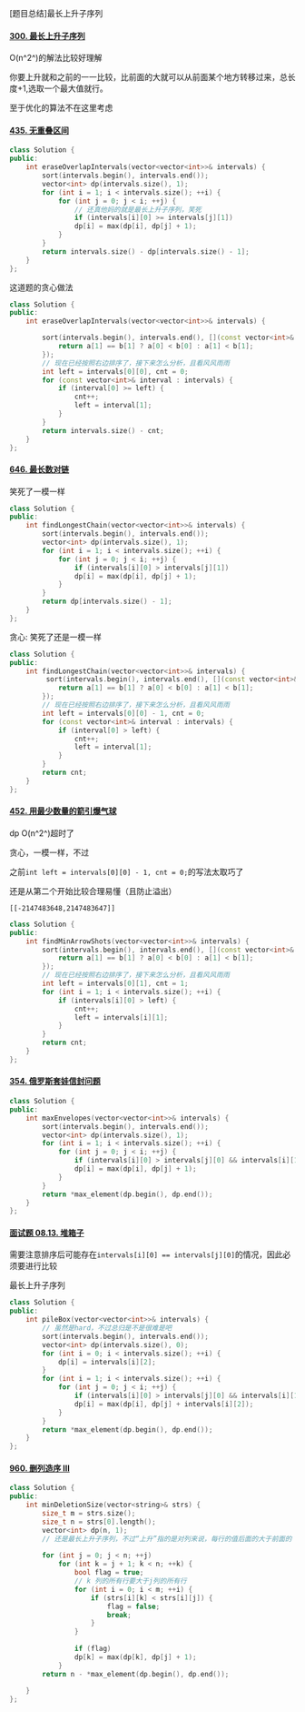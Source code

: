 [题目总结]最长上升子序列

#### [300. 最长上升子序列](https://leetcode-cn.com/problems/longest-increasing-subsequence)

O(n^2^)的解法比较好理解

你要上升就和之前的一一比较，比前面的大就可以从前面某个地方转移过来，总长度+1,选取一个最大值就行。

至于优化的算法不在这里考虑

#### [435. 无重叠区间](https://leetcode-cn.com/problems/non-overlapping-intervals/)

```c++
class Solution {
public:
    int eraseOverlapIntervals(vector<vector<int>>& intervals) {
        sort(intervals.begin(), intervals.end());
        vector<int> dp(intervals.size(), 1);
        for (int i = 1; i < intervals.size(); ++i) {
            for (int j = 0; j < i; ++j) {
                // 还真他妈的就是最长上升子序列，笑死
                if (intervals[i][0] >= intervals[j][1])
                dp[i] = max(dp[i], dp[j] + 1);
            }
        }
        return intervals.size() - dp[intervals.size() - 1];
    }
};
```

这道题的贪心做法

```c++
class Solution {
public:
    int eraseOverlapIntervals(vector<vector<int>>& intervals) {

        sort(intervals.begin(), intervals.end(), [](const vector<int>& a, const vector<int>& b) {
            return a[1] == b[1] ? a[0] < b[0] : a[1] < b[1];
        });
        // 现在已经按照右边排序了，接下来怎么分析，且看风风雨雨
        int left = intervals[0][0], cnt = 0;
        for (const vector<int>& interval : intervals) {
            if (interval[0] >= left) {
                cnt++;
                left = interval[1];
            }
        }
        return intervals.size() - cnt;
    }
};
```



#### [646. 最长数对链](https://leetcode-cn.com/problems/maximum-length-of-pair-chain/)

笑死了一模一样

```c++
class Solution {
public:
    int findLongestChain(vector<vector<int>>& intervals) {
        sort(intervals.begin(), intervals.end());
        vector<int> dp(intervals.size(), 1);
        for (int i = 1; i < intervals.size(); ++i) {
            for (int j = 0; j < i; ++j) {
                if (intervals[i][0] > intervals[j][1])
                dp[i] = max(dp[i], dp[j] + 1);
            }
        }
        return dp[intervals.size() - 1];
    }
};
```

贪心: 笑死了还是一模一样

```c++
class Solution {
public:
    int findLongestChain(vector<vector<int>>& intervals) {
         sort(intervals.begin(), intervals.end(), [](const vector<int>& a, const vector<int>& b) {
            return a[1] == b[1] ? a[0] < b[0] : a[1] < b[1];
        });
        // 现在已经按照右边排序了，接下来怎么分析，且看风风雨雨
        int left = intervals[0][0] - 1, cnt = 0;
        for (const vector<int>& interval : intervals) {
            if (interval[0] > left) {
                cnt++;
                left = interval[1];
            }
        }
        return cnt;
    }
};
```



#### [452. 用最少数量的箭引爆气球](https://leetcode-cn.com/problems/minimum-number-of-arrows-to-burst-balloons/)

dp O(n^2^)超时了

贪心，一模一样，不过

之前`int left = intervals[0][0] - 1, cnt = 0;`的写法太取巧了

还是从第二个开始比较合理易懂（且防止溢出）

`[[-2147483648,2147483647]]`

```c++
class Solution {
public:
    int findMinArrowShots(vector<vector<int>>& intervals) {
        sort(intervals.begin(), intervals.end(), [](const vector<int>& a, const vector<int>& b) {
            return a[1] == b[1] ? a[0] < b[0] : a[1] < b[1];
        });
        // 现在已经按照右边排序了，接下来怎么分析，且看风风雨雨
        int left = intervals[0][1], cnt = 1;
        for (int i = 1; i < intervals.size(); ++i) {
            if (intervals[i][0] > left) {
                cnt++;
                left = intervals[i][1];
            }
        }
        return cnt;
    }
};
```

#### [354. 俄罗斯套娃信封问题](https://leetcode-cn.com/problems/russian-doll-envelopes/)

```c++
class Solution {
public:
    int maxEnvelopes(vector<vector<int>>& intervals) {
        sort(intervals.begin(), intervals.end());
        vector<int> dp(intervals.size(), 1);
        for (int i = 1; i < intervals.size(); ++i) {
            for (int j = 0; j < i; ++j) {
                if (intervals[i][0] > intervals[j][0] && intervals[i][1] > intervals[j][1])
                dp[i] = max(dp[i], dp[j] + 1);
            }
        }
        return *max_element(dp.begin(), dp.end());
    }
};
```



#### [面试题 08.13. 堆箱子](https://leetcode-cn.com/problems/pile-box-lcci/)

需要注意排序后可能存在`intervals[i][0] == intervals[j][0]`的情况，因此必须要进行比较

最长上升子序列

```c++
class Solution {
public:
    int pileBox(vector<vector<int>>& intervals) {
        // 虽然是hard，不过总归是不是很难是吧
        sort(intervals.begin(), intervals.end());
        vector<int> dp(intervals.size(), 0);
        for (int i = 0; i < intervals.size(); ++i) {
            dp[i] = intervals[i][2];
        }
        for (int i = 1; i < intervals.size(); ++i) {
            for (int j = 0; j < i; ++j) {
                if (intervals[i][0] > intervals[j][0] && intervals[i][1] > intervals[j][1] && intervals[i][2] > intervals[j][2])
                dp[i] = max(dp[i], dp[j] + intervals[i][2]);
            }
        }
        return *max_element(dp.begin(), dp.end());
    }
};
```



#### [960. 删列造序 III](https://leetcode-cn.com/problems/delete-columns-to-make-sorted-iii/)

```c++
class Solution {
public:
    int minDeletionSize(vector<string>& strs) {
        size_t m = strs.size();
        size_t n = strs[0].length();
        vector<int> dp(n, 1);
        // 还是最长上升子序列，不过“上升”指的是对列来说，每行的值后面的大于前面的
  
        for (int j = 0; j < n; ++j)
            for (int k = j + 1; k < n; ++k) {
                bool flag = true;
                // k 列的所有行要大于j列的所有行
                for (int i = 0; i < m; ++i) {
                    if (strs[i][k] < strs[i][j]) {
                        flag = false;
                        break;
                    }
                }
                
                if (flag)
                dp[k] = max(dp[k], dp[j] + 1);
            }
        return n - *max_element(dp.begin(), dp.end());
                
    }
};
```

